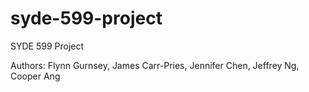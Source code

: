 # syde-599-project
SYDE 599 Project


Authors: Flynn Gurnsey, James Carr-Pries, Jennifer Chen, Jeffrey Ng, Cooper Ang
